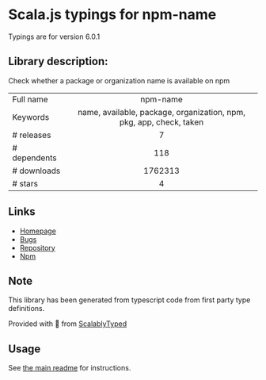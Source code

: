 
# Scala.js typings for npm-name

Typings are for version 6.0.1

## Library description:
Check whether a package or organization name is available on npm

|                    |                 |
| ------------------ | :-------------: |
| Full name          | npm-name |
| Keywords           | name, available, package, organization, npm, pkg, app, check, taken |
| # releases         | 7 |
| # dependents       | 118 |
| # downloads        | 1762313 |
| # stars            | 4 |

## Links
- [Homepage](https://github.com/sindresorhus/npm-name#readme)
- [Bugs](https://github.com/sindresorhus/npm-name/issues)
- [Repository](https://github.com/sindresorhus/npm-name)
- [Npm](https://www.npmjs.com/package/npm-name)
    


## Note
This library has been generated from typescript code from first party type definitions.

Provided with :purple_heart: from [ScalablyTyped](https://github.com/oyvindberg/ScalablyTyped)

## Usage
See [the main readme](../../readme.md) for instructions.


